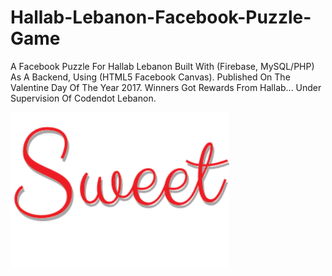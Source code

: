 # Hallab-Lebanon-Facebook-Puzzle-Game
A Facebook Puzzle For Hallab Lebanon Built With (Firebase, MySQL/PHP) As A Backend, Using (HTML5 Facebook Canvas). Published On The Valentine Day Of The Year 2017. Winners Got Rewards From Hallab... Under Supervision Of Codendot Lebanon.

<img src="images/logoH.png" width="350">
